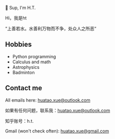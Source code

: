 👋 Sup, I'm H.T.

Hi，我是ht

“上善若水。水善利万物而不争，处众人之所恶“

## Hobbies

- Python programming
- Calculus and math
- Astrophysics
- Badminton

## Contact me

All emails here: huatao.xue@outlook.com

如果有任何问题，联系我：huatao.xue@outlook.com

知乎账号：h.t.

Gmail (won't check often): huatao.xue@gmail.com


<!---
sudoer-Huatao/sudoer-Huatao is a ✨ special ✨ repository because its `README.md` (this file) appears on your GitHub profile.
You can click the Preview link to take a look at your changes.
--->
